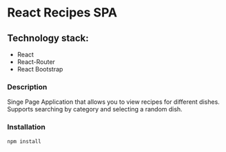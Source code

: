 # React Recipes SPA

## Technology stack:

* React
* React-Router
* React Bootstrap

### Description

Singe Page Application that allows you to view recipes for different dishes. Supports searching by category and selecting a random dish.

### Installation

`npm install`